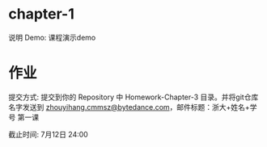 # chapter-1
说明
Demo: 课程演示demo


# 作业
提交方式: 提交到你的 Repository 中 Homework-Chapter-3 目录。并将git仓库名字发送到 zhouyihang.cmmsz@bytedance.com，邮件标题：浙大+姓名+学号 第一课

截止时间: 7月12日 24:00
